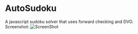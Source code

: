 # AutoSudoku
A javascript sudoku solver that uses forward checking and DVO. 
Screenshot: 
![ScreenShot](https://github.com/RobinGenolet/AutoSudoku/blob/master/images/screen.png)
